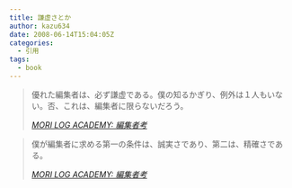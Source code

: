 ```yaml
---
title: 謙虚さとか
author: kazu634
date: 2008-06-14T15:04:05Z
categories:
  - 引用
tags:
  - book
---
```

<div class="section">
<blockquote title="MORI LOG ACADEMY" cite="http://blog.mf-davinci.com/mori_log/archives/2008/06/post_1929.php">
<p>
      優れた編集者は、必ず謙虚である。僕の知るかぎり、例外は１人もいない。否、これは、編集者に限らないだろう。
</p>

<p>
<cite><a href="http://blog.mf-davinci.com/mori_log/archives/2008/06/post_1929.php" onclick="__gaTracker('send', 'event', 'outbound-article', 'http://blog.mf-davinci.com/mori_log/archives/2008/06/post_1929.php', 'MORI LOG ACADEMY: 編集者考');" target="_blank">MORI LOG ACADEMY: 編集者考</a></cite>
</p>
</blockquote>

<blockquote title="MORI LOG ACADEMY" cite="http://blog.mf-davinci.com/mori_log/archives/2008/06/post_1929.php">
<p>
      僕が編集者に求める第一の条件は、誠実さであり、第二は、精確さである。
</p>

<p>
<cite><a href="http://blog.mf-davinci.com/mori_log/archives/2008/06/post_1929.php" onclick="__gaTracker('send', 'event', 'outbound-article', 'http://blog.mf-davinci.com/mori_log/archives/2008/06/post_1929.php', 'MORI LOG ACADEMY: 編集者考');" target="_blank">MORI LOG ACADEMY: 編集者考</a></cite>
</p>
</blockquote>
</div>
